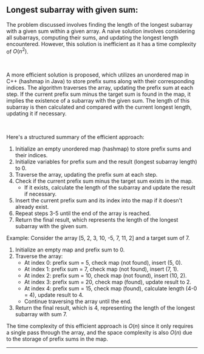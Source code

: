 ## Longest subarray with given sum:

The problem discussed involves finding the length of the longest subarray with a given sum within a given array. A naive solution involves considering all subarrays, computing their sums, and updating the longest length encountered. However, this solution is inefficient as it has a time complexity of $O(n^2)$.

<br>

A more efficient solution is proposed, which utilizes an unordered map in C++ (hashmap in Java) to store prefix sums along with their corresponding indices. The algorithm traverses the array, updating the prefix sum at each step. If the current prefix sum minus the target sum is found in the map, it implies the existence of a subarray with the given sum. The length of this subarray is then calculated and compared with the current longest length, updating it if necessary.

<br>

Here's a structured summary of the efficient approach:

1. Initialize an empty unordered map (hashmap) to store prefix sums and their indices.
2. Initialize variables for prefix sum and the result (longest subarray length) to 0.
3. Traverse the array, updating the prefix sum at each step.
4. Check if the current prefix sum minus the target sum exists in the map.
    - If it exists, calculate the length of the subarray and update the result if necessary.
5. Insert the current prefix sum and its index into the map if it doesn't already exist.
6. Repeat steps 3-5 until the end of the array is reached.
7. Return the final result, which represents the length of the longest subarray with the given sum.

Example:
Consider the array [5, 2, 3, 10, -5, 7, 11, 2] and a target sum of 7.

1. Initialize an empty map and prefix sum to 0.
2. Traverse the array:
   - At index 0: prefix sum = 5, check map (not found), insert (5, 0).
   - At index 1: prefix sum = 7, check map (not found), insert (7, 1).
   - At index 2: prefix sum = 10, check map (not found), insert (10, 2).
   - At index 3: prefix sum = 20, check map (found), update result to 2.
   - At index 4: prefix sum = 15, check map (found), calculate length (4-0 = 4), update result to 4.
   - Continue traversing the array until the end.
3. Return the final result, which is 4, representing the length of the longest subarray with sum 7.

The time complexity of this efficient approach is $O(n)$ since it only requires a single pass through the array, and the space complexity is also $O(n)$ due to the storage of prefix sums in the map.

---
